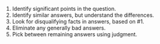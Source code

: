 1. Identify significant points in the question.
2. Identify similar answers, but understand the differences.
3. Look for disqualifying facts in answers, based on #1.
4. Eliminate any generally bad answers.
5. Pick between remaining answers using judgment.